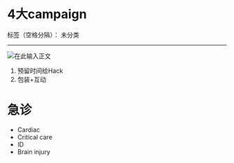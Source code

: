 # 4大campaign 

标签（空格分隔）： 未分类

---

![在此输入正文][1]


  [1]: http://static.zybuluo.com/DoraLi/asjjvfmyefzw1o6lxg4egdvb/image.png
  
  1. 预留时间给Hack
  2. 包装+互动
  

# 急诊
* Cardiac
* Critical care
* ID
* Brain injury